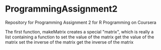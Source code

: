 ProgrammingAssignment2
======================

Repository for Programming Assignment 2 for R Programming on Coursera

The first function, makeMatrix creates a special "matrix", which is really a list containing a function to
set the value of the matrix
get the value of the matrix
set the inverse of the matrix
get the inverse of the matrix

